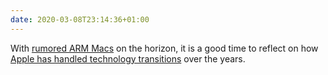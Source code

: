```yaml
---
date: 2020-03-08T23:14:36+01:00
---
```


With [rumored ARM Macs](https://www.macrumors.com/2020/02/24/mac-apple-designed-processor-2021/) on the horizon, it is a good time to reflect on how [Apple has handled technology transitions](https://pilky.me/apples-technology-transitions/) over the years.
